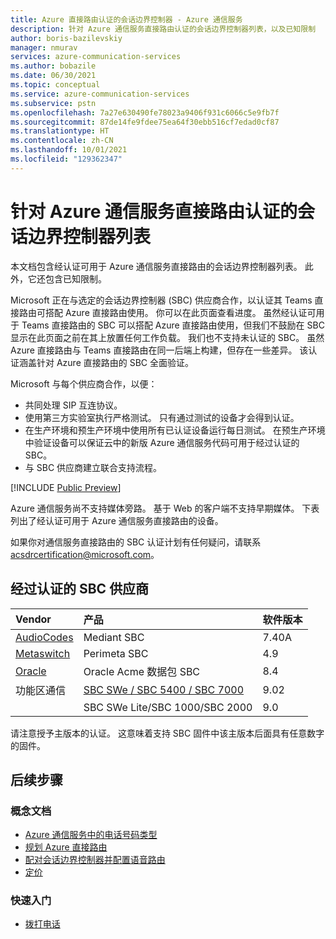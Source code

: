 ```yaml
---
title: Azure 直接路由认证的会话边界控制器 - Azure 通信服务
description: 针对 Azure 通信服务直接路由认证的会话边界控制器列表，以及已知限制
author: boris-bazilevskiy
manager: nmurav
services: azure-communication-services
ms.author: bobazile
ms.date: 06/30/2021
ms.topic: conceptual
ms.service: azure-communication-services
ms.subservice: pstn
ms.openlocfilehash: 7a27e630490fe78023a9406f931c6066c5e9fb7f
ms.sourcegitcommit: 87de14fe9fdee75ea64f30ebb516cf7edad0cf87
ms.translationtype: HT
ms.contentlocale: zh-CN
ms.lasthandoff: 10/01/2021
ms.locfileid: "129362347"
---
```

# <a name="list-of-session-border-controllers-certified-for-azure-communication-services-direct-routing"></a>针对 Azure 通信服务直接路由认证的会话边界控制器列表
本文档包含经认证可用于 Azure 通信服务直接路由的会话边界控制器列表。 此外，它还包含已知限制。

Microsoft 正在与选定的会话边界控制器 (SBC) 供应商合作，以认证其 Teams 直接路由可搭配 Azure 直接路由使用。 你可以在此页面查看进度。 虽然经认证可用于 Teams 直接路由的 SBC 可以搭配 Azure 直接路由使用，但我们不鼓励在 SBC 显示在此页面之前在其上放置任何工作负载。 我们也不支持未认证的 SBC。 虽然 Azure 直接路由与 Teams 直接路由在同一后端上构建，但存在一些差异。 该认证涵盖针对 Azure 直接路由的 SBC 全面验证。

Microsoft 与每个供应商合作，以便：
- 共同处理 SIP 互连协议。
- 使用第三方实验室执行严格测试。 只有通过测试的设备才会得到认证。
- 在生产环境和预生产环境中使用所有已认证设备运行每日测试。 在预生产环境中验证设备可以保证云中的新版 Azure 通信服务代码可用于经过认证的 SBC。
- 与 SBC 供应商建立联合支持流程。

[!INCLUDE [Public Preview](../../includes/public-preview-include-document.md)]

Azure 通信服务尚不支持媒体旁路。 基于 Web 的客户端不支持早期媒体。
下表列出了经认证可用于 Azure 通信服务直接路由的设备。

如果你对通信服务直接路由的 SBC 认证计划有任何疑问，请联系 acsdrcertification@microsoft.com。

## <a name="certified-sbc-vendors"></a>经过认证的 SBC 供应商

|Vendor|产品|软件版本|
|:--- |:--- |:--- 
|[AudioCodes](https://www.audiocodes.com/media/lbjfezwn/mediant-sbc-with-microsoft-azure-communication-services.pdf)|Mediant SBC|7.40A
|[Metaswitch](https://manuals.metaswitch.com/Perimeta/V4.9/AzureCommunicationServicesIntegrationGuide/Source/notices.html)|Perimeta SBC|4.9|
|[Oracle](https://www.oracle.com/technical-resources/documentation/acme-packet.html)|Oracle Acme 数据包 SBC|8.4|
|功能区通信|[SBC SWe / SBC 5400 / SBC 7000](https://support.sonus.net/display/ALLDOC/Ribbon+Configurations+with+Azure+Communication+Services+Direct+Routing)|9.02|
||SBC SWe Lite/SBC 1000/SBC 2000|9.0

请注意授予主版本的认证。 这意味着支持 SBC 固件中该主版本后面具有任意数字的固件。

## <a name="next-steps"></a>后续步骤

### <a name="conceptual-documentation"></a>概念文档

- [Azure 通信服务中的电话号码类型](./plan-solution.md)
- [规划 Azure 直接路由](./direct-routing-infrastructure.md)
- [配对会话边界控制器并配置语音路由](./direct-routing-provisioning.md)
- [定价](../pricing.md)

### <a name="quickstarts"></a>快速入门

- [拨打电话](../../quickstarts/voice-video-calling/pstn-call.md)
